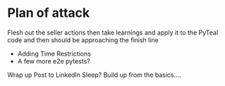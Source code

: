 # Plan of attack

Flesh out the seller actions then take learnings and apply it to the PyTeal code and then should be approaching the finish line

- Adding Time Restrictions
- A few more e2e pytests?

Wrap up
Post to LinkedIn
Sleep?
Build up from the basics....
